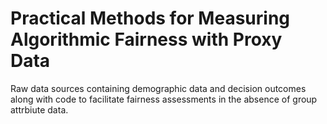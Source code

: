 # Practical Methods for Measuring Algorithmic Fairness with Proxy Data
Raw data sources containing demographic data and decision outcomes along with code to facilitate fairness assessments in the absence of group attrbiute data. 
